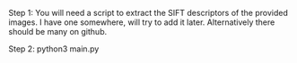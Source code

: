 Step 1: You will need a script to extract the SIFT descriptors of the provided images. I have one somewhere, will try to add it later. Alternatively there should be many on github.

Step 2: python3 main.py
